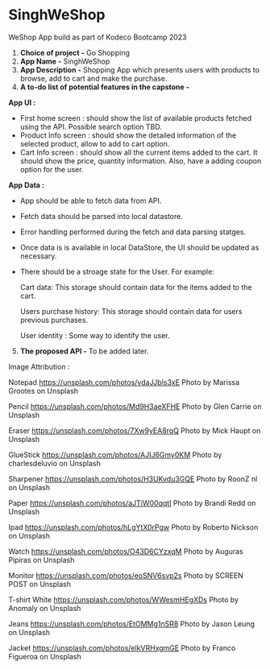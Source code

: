 # SinghWeShop
WeShop App build as part of Kodeco Bootcamp 2023


1. **Choice of project -** Go Shopping
2. **App Name -** SinghWeShop
3. **App Description -** Shopping App which presents users with products to browse, add to cart and make the purchase.
4. **A to-do list of potential features in the capstone -**

**App UI :**
- First home screen : should show the list of available products fetched using the API. Possible search option TBD.
- Product Info screen : should show the detailed information of the selected product, allow to add to cart option.
- Cart Info screen : should show all the current items added to the cart. It should show the price, quantity information. Also, have a adding coupon option for the user.

**App Data :**
- App should be able to fetch data from API.
- Fetch data should be parsed into local datastore.
- Error handling performed during the fetch and data parsing statges.
- Once data is is available in local DataStore, the UI should be updated as necessary.
- There should be a stroage state for the User. 
  For example:
  
  Cart data: This storage should contain data for the items added to the cart.
  
  Users purchase history: This storage should contain data for users previous purchases.
  
  User identity : Some way to identify the user.


5. **The proposed API -** To be added later.

Image Attribution :

Notepad
https://unsplash.com/photos/vdaJJbls3xE
Photo by Marissa Grootes on Unsplash

Pencil
https://unsplash.com/photos/Md9H3aeXFHE
Photo by Glen Carrie on Unsplash

Eraser
https://unsplash.com/photos/7Xw9yEA8rqQ
Photo by Mick Haupt on Unsplash

GlueStick
https://unsplash.com/photos/AJIJ6Gmy0KM
Photo by charlesdeluvio on Unsplash

Sharpener
https://unsplash.com/photos/H3UKvdu3GQE
Photo by RoonZ nl on Unsplash

Paper
https://unsplash.com/photos/aJTiW00qqtI
Photo by Brandi Redd on Unsplash

Ipad
https://unsplash.com/photos/hLgYtX0rPgw
Photo by Roberto Nickson on Unsplash

Watch
https://unsplash.com/photos/O43D6CYzxqM
Photo by Auguras Pipiras on Unsplash

Monitor
https://unsplash.com/photos/eoSNV6svp2s
Photo by SCREEN POST on Unsplash

T-shirt White
https://unsplash.com/photos/WWesmHEgXDs
Photo by Anomaly on Unsplash

Jeans
https://unsplash.com/photos/EtOMMg1nSR8
Photo by Jason Leung on Unsplash

Jacket 
https://unsplash.com/photos/elkVRHxgmGE
Photo by Franco Figueroa on Unsplash

